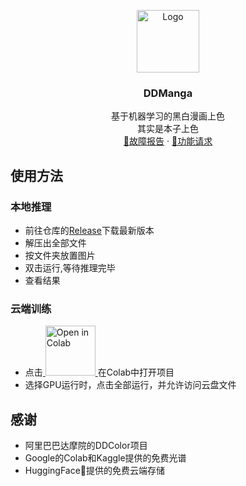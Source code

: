 <p align="center">
  <a href="https://www.google.com/search?q=Emoji+Kitchen">
    <img src="https://www.gstatic.com/android/keyboard/emojikitchen/20241021/u1f3a8/u1f3a8_u1f9e0.png" alt="Logo" width=100 height=100>
  </a>



<h3 align="center">DDManga</h3>

  <p align="center">
    基于机器学习的黑白漫画上色
    <br>
    其实是本子上色
    <br>
    <a href="https://github.com/4evergr8/DDManga/issues/new">🐞故障报告</a>
    ·
    <a href="https://github.com/4evergr8/DDManga/issues/new">🏹功能请求</a>
  </p>




## 使用方法
### 本地推理
* 前往仓库的[Release](https://github.com/4evergr8/DDManga/releases)下载最新版本
* 解压出全部文件
* 按文件夹放置图片
* 双击运行,等待推理完毕
* 查看结果 


### 云端训练
* 点击<a href="https://colab.research.google.com/github/4evergr8/Thousand2OneColor/blob/main/notebooks/DDColor_Colab.ipynb" target="_blank">
  <img src="https://colab.research.google.com/assets/colab-badge.svg" alt="Open in Colab" width="80">
</a>在Colab中打开项目
* 选择GPU运行时，点击全部运行，并允许访问云盘文件




## 感谢
* 阿里巴巴达摩院的DDColor项目
* Google的Colab和Kaggle提供的免费光谱
* HuggingFace🤗提供的免费云端存储
